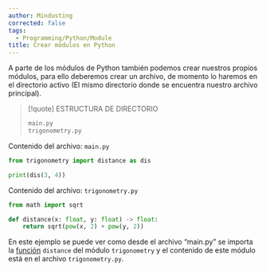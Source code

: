 ```yaml
---
author: Mindusting
corrected: false
tags:
  - Programming/Python/Module
title: Crear módulos en Python
---
```


A parte de los módulos de Python también podemos crear nuestros propios módulos, para ello deberemos crear un archivo, de momento lo haremos en el directorio activo (El mismo directorio donde se encuentra nuestro archivo principal).

>[!quote] ESTRUCTURA DE DIRECTORIO
>```txt
>main.py
>trigonometry.py
>```

Contenido del archivo: `main.py`
```python
from trigonometry import distance as dis

print(dis(3, 4))
```

Contenido del archivo: `trigonometry.py`
```python
from math import sqrt

def distance(x: float, y: float) -> float:
    return sqrt(pow(x, 2) + pow(y, 2))
```

En este ejemplo se puede ver como desde el archivo “main.py” se importa la [función](../py_func.md) `distance` del módulo `trigonometry` y el contenido de este módulo está en el archivo `trigonometry.py`.
